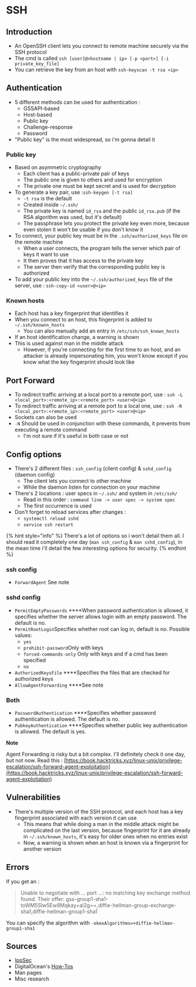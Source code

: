 # SSH

## Introduction

* An OpenSSH client lets you connect to remote machine securely via the SSH protocol
* The cmd is called `ssh [user]@<hostname | ip> [-p <port>] [-i private_key_file]`
* You can retrieve the key from an host with `ssh-keyscan -t rsa <ip>`

## Authentication

* 5 different methods can be used for authentication :
  * GSSAPI-based
  * Host-based
  * Public key
  * Challenge-response
  * Password
* "Public key" is the most widespread, so i'm gonna detail it

### Public key

* Based on asymmetric cryptography
  * Each client has a public-private pair of keys
  * The public one is given to others and used for encryption
  * The private one must be kept secret and is used for decryption
* To generate a key pair, use :`ssh-keygen [-t rsa]`
  * `-t rsa` is the default
  * Created inside `~/.ssh/`
  * The private key is named `id_rsa` and the public `id_rsa.pub` \(if the RSA algorithm was used, but it's default\)
  * The passphrase lets you protect the private key even more, because even stolen it won't be usable if you don't know it
* To connect, your public key must be in the `.ssh/authorized_keys` file on the remote machine
  * When a user connects, the program tells the server which pair of keys it want to use
  * It then proves that it has access to the private key
  * The server then verify that the corresponding public key is authorized
* To add your public key into the `~/.ssh/authorized_keys` file of the server, use : `ssh-copy-id <user>@<ip>`

### Known hosts

* Each host has a key fingerprint that identifies it
* When you connect to an host, this fingerprint is added to `~/.ssh/knownn_hosts` 
  * You can also manually add an entry in `/etc/ssh/ssh_known_hosts`
* If an host identification change, a warning is shown
* This is used against man in the middle attack
  * However, if you're connecting for the first time to an host, and an attacker is already impersonating him, you won't know except if you know what the key fingerprint should look like

## Port Forward

* To redirect traffic arriving at a local port to a remote port,  use :  `ssh -L <local_port>:<remote_ip>:<remote_port> <user>@<ip>`
* To redirect traffic arriving at a remote port to a local one, use : `ssh -R <local_port>:<remote_ip>:<remote_port> <user>@<ip>`
* Sockets can also be used
* `-N` Should be used in conjunction with these commands, it prevents from executing a remote command
  * I'm not sure if it's useful in both case or not

## Config options

* There's 2 different files : `ssh_config` \(client config\) & `sshd_config` \(daemon config\)
  * The client lets you connect to other machine
  * While the daemon listen for connection on your machine
* There's 2 locations :  user specs in `~/.ssh/` and system in `/etc/ssh/`
  * Read in this order : `command line -> user spec -> system spec`
  * The first occurrence is used
* Don't forget to reload services after changes :
  * `systemctl reload sshd`
  * `service ssh restart`

{% hint style="info" %}
There's a lot of options so i won't detail them all. I should read it completely one day \(`man ssh_config` & `man sshd_config`\),  in the mean time i'll detail the few interesting options for security.
{% endhint %}

### ssh config

* `ForwardAgent`  See note

### sshd config

* `PermitEmptyPasswords` ****When password authentication is allowed, it specifies whether the server allows login with an empty password. The default is no.
* `PermitRootLogin`Specifies whether root can log in, default is no. Possible values:
  * `yes`
  * `prohibit-password`Only with keys
  * `forced-commands-only` Only with keys and if a cmd has been specified
  * `no`
* `AuthorizedKeysFile` ****Specifies the files that are checked for authorized keys
* `AllowAgentForwarding` ****See note

### Both

* `PasswordAuthentication` ****Specifies whether password authentication is allowed. The default is no.
* `PubkeyAuthentication` ****Specifies whether public key authentication is allowed. The default is yes.

**Note** 

Agent Forwarding is risky but a bit complex. I'll definitely check it one day, but not now. Read this : [https://book.hacktricks.xyz/linux-unix/privilege-escalation/ssh-forward-agent-exploitation](https://book.hacktricks.xyz/linux-unix/privilege-escalation/ssh-forward-agent-exploitation)

## Vulnerabilities

* There's multiple version of the SSH protocol, and each host has a key fingerprint associated with each version it can use
  * This means that while doing a man in the middle attack might be complicated on the last version, because fingerprint for it are already in `~/.ssh/known_hosts`, it's easy for older ones when no entries exist
  * Now, a warning is shown when an host is known via a fingerprint for another version

## Errors

If you get an :

> Unable to negotiate with ... port ...: no matching key exchange method found. Their offer: gss-group1-sha1-toWM5Slw5Ew8Mqkay+al2g==,diffie-hellman-group-exchange-sha1,diffie-hellman-group1-sha1

You can specify the algorithm with `-okexAlgorithms=+diffie-hellman-group1-sha1` 

## Sources

* [IppSec](https://www.youtube.com/channel/UCa6eh7gCkpPo5XXUDfygQQA)
* DigitalOcean's [How-Tos](https://www.digitalocean.com/docs/droplets/how-to/add-ssh-keys/)
* Man pages
* Misc research

